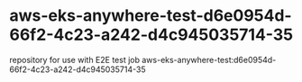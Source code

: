 # aws-eks-anywhere-test-d6e0954d-66f2-4c23-a242-d4c945035714-35
repository for use with E2E test job aws-eks-anywhere-test:d6e0954d-66f2-4c23-a242-d4c945035714-35
